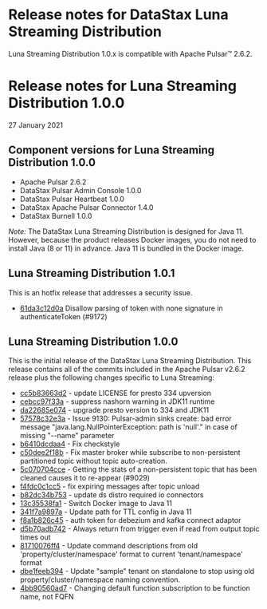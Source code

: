 # Release notes for DataStax Luna Streaming Distribution
Luna Streaming Distribution 1.0.x is compatible with Apache Pulsar&trade; 2.6.2.

# Release notes for Luna Streaming Distribution 1.0.0
27 January 2021

## Component versions for Luna Streaming Distribution 1.0.0

   * Apache Pulsar 2.6.2
   * DataStax Pulsar Admin Console 1.0.0
   * DataStax Pulsar Heartbeat 1.0.0
   * DataStax Apache Pulsar Connector 1.4.0
   * DataStax Burnell 1.0.0
   
*Note:* The DataStax Luna Streaming Distribution is designed for Java 11. However, because the product releases Docker images, you do not need to install Java (8 or 11) in advance. Java 11 is bundled in the Docker image.   


## Luna Streaming Distribution 1.0.1

This is an hotfix release that addresses a security issue.

* [61da3c12d0a](https://github.com/datastax/pulsar/commit/61da3c12d0a) Disallow parsing of token with none signature in authenticateToken (#9172) 

## Luna Streaming Distribution 1.0.0

This is the initial release of the DataStax Luna Streaming Distribution. This release contains all of the commits included in the Apache Pulsar v2.6.2 release plus the following changes specific to Luna Streaming:


* [cc5b83663d2](https://github.com/datastax/pulsar/commit/cc5b83663d2) - update LICENSE for presto 334 upversion
* [cebcc97f33a](https://github.com/datastax/pulsar/commit/cebcc97f33a) - suppress nashorn warning in JDK11 runtime
* [da22685e074](https://github.com/datastax/pulsar/commit/da22685e074) - upgrade presto version to 334 and JDK11
* [57578c32e3a](https://github.com/datastax/pulsar/commit/57578c32e3a) - Issue 9130: Pulsar-admin sinks create: bad error message "java.lang.NullPointerException: path is 'null'." in case of missing "--name" parameter
* [b6410dcdaa4](https://github.com/datastax/pulsar/commit/b6410dcdaa4) - Fix checkstyle
* [c50dee2f18b](https://github.com/datastax/pulsar/commit/c50dee2f18b) - Fix master broker while subscribe to non-persistent partitioned topic without topic auto-creation.
* [5c070704cce](https://github.com/datastax/pulsar/commit/5c070704cce) - Getting the stats of a non-persistent topic that has been cleaned causes it to re-appear (#9029)
* [f4fdc0c1cc5](https://github.com/datastax/pulsar/commit/f4fdc0c1cc5) - fix expiring messages after topic unload
* [b82dc34b753](https://github.com/datastax/pulsar/commit/b82dc34b753) - update ds distro required io connectors
* [13c35538fa1](https://github.com/datastax/pulsar/commit/13c35538fa1) - Switch Docker image to Java 11
* [341f7a9897a](https://github.com/datastax/pulsar/commit/341f7a9897a) - Update path for TTL config in Java 11
* [f8a1b826c45](https://github.com/datastax/pulsar/commit/f8a1b826c45) - auth token for debezium and kafka connect adaptor
* [d5b70adb742](https://github.com/datastax/pulsar/commit/d5b70adb742) - Always return from trigger even if read from output topic times out
* [81710076ff4](https://github.com/datastax/pulsar/commit/81710076ff4) - Update command descriptions from old 'property/cluster/namespace' format to current 'tenant/namespace' format
* [dbe1feeb394](https://github.com/datastax/pulsar/commit/dbe1feeb394) - Update "sample" tenant on standalone to stop using old property/cluster/namespace naming convention.
* [4bb90560ad7](https://github.com/datastax/pulsar/commit/4bb90560ad7) - Changing default function subscription to be function name, not FQFN
